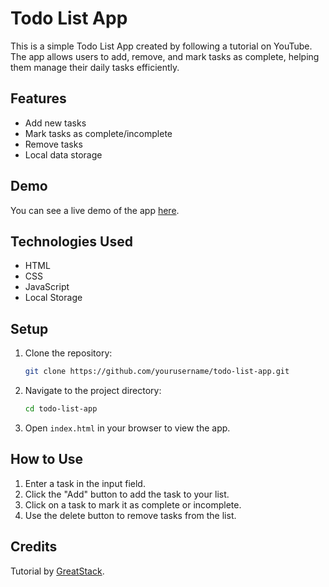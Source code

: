 # Todo List App

This is a simple Todo List App created by following a tutorial on YouTube. The app allows users to add, remove, and mark tasks as complete, helping them manage their daily tasks efficiently.

## Features

- Add new tasks
- Mark tasks as complete/incomplete
- Remove tasks
- Local data storage

## Demo

You can see a live demo of the app [here](#).

## Technologies Used

- HTML
- CSS
- JavaScript
- Local Storage

## Setup

1. Clone the repository:

   ```bash
   git clone https://github.com/yourusername/todo-list-app.git

2. Navigate to the project directory:

    ```bash
    cd todo-list-app

3. Open `index.html` in your browser to view the app.

## How to Use

1. Enter a task in the input field.
2. Click the "Add" button to add the task to your list.
3. Click on a task to mark it as complete or incomplete.
4. Use the delete button to remove tasks from the list.

## Credits
Tutorial by [GreatStack](https://www.youtube.com/watch?v=G0jO8kUrg-I&list=PLjwm_8O3suyOgDS_Z8AWbbq3zpCmR-WE9&index=2).